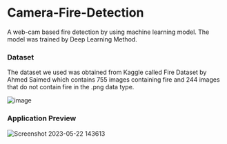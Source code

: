 # Camera-Fire-Detection
A web-cam based fire detection by using machine learning model. The model was trained by Deep Learning Method.

### Dataset
The dataset we used was obtained from Kaggle called Fire Dataset by Ahmed Saimed which contains 755 images containing fire and 244 images that do not contain fire in the .png data type.

![image](https://github.com/iBRabbit/Camera-Fire-Detection/assets/50369069/3b95a605-00bf-47f0-a2a4-94ab9339f417)

### Application Preview
![Screenshot 2023-05-22 143613](https://github.com/iBRabbit/Camera-Fire-Detection/assets/50369069/1ef9755f-3cf8-488f-9c73-122c1f8b57c5)
